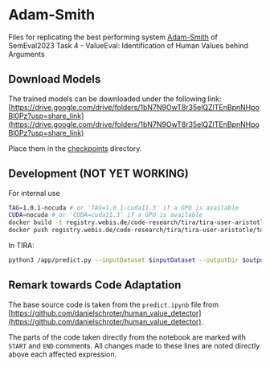 # Adam-Smith

Files for replicating the best performing system
[Adam-Smith](https://github.com/danielschroter/human_value_detector)
of SemEval2023 Task 4 - ValueEval: Identification of Human Values behind Arguments

## Download Models

The trained models can be downloaded under the following link:
[https://drive.google.com/drive/folders/1bN7N9OwT8r35elQZlTEnBpnNHpoBl0Pz?usp=share_link](https://drive.google.com/drive/folders/1bN7N9OwT8r35elQZlTEnBpnNHpoBl0Pz?usp=share_link)

Place them in the
[checkpoints](checkpoints)
directory. 

## Development (NOT YET WORKING)
For internal use
```bash
TAG=1.0.1-nocuda # or 'TAG=1.0.1-cuda11.3' if a GPU is available
CUDA=nocuda # or 'CUDA=cuda11.3' if a GPU is available
docker build -t registry.webis.de/code-research/tira/tira-user-aristotle/touche-human-value-detection-adam-smith:$TAG --build-arg CUDA=$CUDA -f Dockerfile .
docker push registry.webis.de/code-research/tira/tira-user-aristotle/touche-human-value-detection-adam-smith:$TAG
```
In TIRA:
```bash
python3 /app/predict.py --inputDataset $inputDataset --outputDir $outputDir
```

## Remark towards Code Adaptation

The base source code is taken from the `predict.ipynb` file from
[https://github.com/danielschroter/human_value_detector](https://github.com/danielschroter/human_value_detector).

The parts of the code taken directly from the notebook are marked with `START` and `END` comments.
All changes made to these lines are noted directly above each affected expression.
